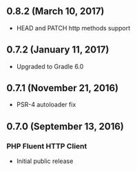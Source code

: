 ## 0.8.2 (March 10, 2017)

- HEAD and PATCH http methods support

## 0.7.2 (January 11, 2017)

- Upgraded to Gradle 6.0

## 0.7.1 (November 21, 2016)

- PSR-4 autoloader fix

## 0.7.0 (September 13, 2016)

### PHP Fluent HTTP Client

- Initial public release
